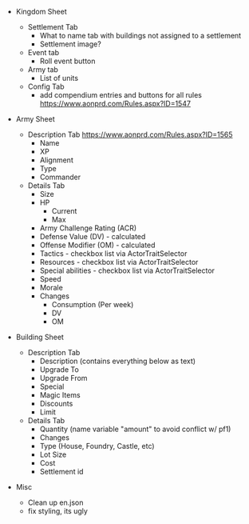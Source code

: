 - Kingdom Sheet
  - Settlement Tab
    - What to name tab with buildings not assigned to a settlement
    - Settlement image?
  - Event tab
    - Roll event button
  - Army tab
    - List of units
  - Config Tab
    - add compendium entries and buttons for all rules https://www.aonprd.com/Rules.aspx?ID=1547

- Army Sheet
  - Description Tab https://www.aonprd.com/Rules.aspx?ID=1565
    - Name
    - XP
    - Alignment
    - Type
    - Commander
  - Details Tab
    - Size
    - HP
      - Current
      - Max
    - Army Challenge Rating (ACR)
    - Defense Value (DV) - calculated
    - Offense Modifier (OM) - calculated
    - Tactics - checkbox list via ActorTraitSelector
    - Resources - checkbox list via ActorTraitSelector
    - Special abilities - checkbox list via ActorTraitSelector
    - Speed
    - Morale
    - Changes
      - Consumption (Per week)
      - DV
      - OM

- Building Sheet
  - Description Tab
    - Description (contains everything below as text)
    - Upgrade To
    - Upgrade From
    - Special
    - Magic Items
    - Discounts
    - Limit
  - Details Tab
    - Quantity (name variable "amount" to avoid conflict w/ pf1)
    - Changes
    - Type (House, Foundry, Castle, etc)
    - Lot Size
    - Cost
    - Settlement id

- Misc
  - Clean up en.json
  - fix styling, its ugly
